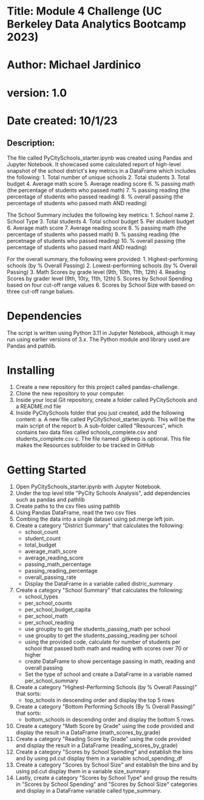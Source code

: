 # Title: Module 4 Challenge (UC Berkeley Data Analytics Bootcamp 2023)
# Author:  Michael Jardinico
# version: 1.0
# Date created: 10/1/23

## Description: 
The file called PyCitySchools_starter.ipynb was created using Pandas and Jupyter Notebook. It showcased some calculated report of high-level snapshot of the school district's key metrics in a DataFrame which includes the following: 
    1. Total number of unique schools
    2. Total students
    3. Total budget
    4. Average math score
    5. Average reading score
    6. % passing math (the percentage of students who passed math)
    7. % passing reading (the percentage of students who passed reading)
    8. % overall passing (the percentage of students who passed math AND reading)

The School Summary includes the following key metrics:
    1. School name
    2. School Type
    3. Total students
    4. Total school budget
    5. Per student budget
    6. Average math score
    7. Average reading score
    8. % passing math (the percentage of students who passed math)
    9. % passing reading (the percetnage of students who passed reading)
    10. % overall passing (the percentage of students who passed mant AND reading)

For the overall summary, the following were provided:
    1. Highest-performing schools (by % Overall Passing)
    2. Lowest-performing schools (by % Overall Passing)
    3. Math Scores by grade level (9th, 10th, 11th, 12th)
    4. Reading Scores by grader level (9th, 10ty, 11th, 12th)
    5. Scores by School Spending based on four cut-off range values
    6. Scores by School Size with based on three cut-off range balues.

# Dependencies
The script is written using Python 3.11 in Jupyter Notebook, although it may run using earlier versions of 3.x. The Python module and library used are Pandas and pathlib. 

# Installing
1. Create a new repository for this project called pandas-challenge. 
2. Clone the new repository to your computer.
3. Inside your local Git repository, create a folder called PyCitySchools and a README.md file
4. Inside PyCitySchools folder that you just created, add the following content: 
   a. A new file called PyCitySchool_starter.ipynb. This will be the main script of the report
   b. A sub-folder called "Resources", which contains two data files called schools_complete.csv and students_complete.csv
   c. The file named .gitkeep is optional. This file makes the Resources subfolder to be tracked in GitHub

# Getting Started
1. Open PyCitySchools_starter.ipynb with Jupyter Notebook.
2. Under the top level title "PyCity Schools Analysis", add dependencies such as pandas and pathlib
3. Create paths to the csv files using pathlib
4. Using Pandas DataFrame, read the two csv files
5. Combing the data into a single dataset using pd.merge left join.
6. Create a category "District Summary" that calculates the following: 
   * school_count 
   * student_count 
   * total_budget 
   * average_math_score
   * average_reading_score
   * passing_math_percentage
   * passing_reading_percentage
   * overall_passing_rate
   * Display the DataFrame in a variable called distric_summary
7. Create a category "School Summary" that calculates the following:
   * school_types
   * per_school_counts
   * per_school_budget_capita
   * per_school_math
   * per_school_reading
   * use groupby to get the students_passing_math per school
   * use groupby to get the students_passing_reading per school
   * using the provided code, calculate for number of students per school that passed both math and reading with 
     scores over 70 or higher
   * create DataFrame to show percentage passing in math, reading and overall passing
   * Set the type of school and create a DataFrame in a variable named per_school_summary
8. Create a category "Highest-Performing Schools (by % Overall Passing)" that sorts:
   * top_schools in descending order and display the top 5 rows
9. Create a category "Bottom Performing Schools (By % Overall Passing)" that sorts:
   * bottom_schools in descending order and display the bottom 5 rows.
10. Create a category "Math Score by Grade" using the code provided and display the result in a DataFrame (math_scores_by_grade)
11. Create a category "Reading Score by Grade" using the code provided and display the result in a DataFrame (reading_scores_by_grade)
12. Create a category "Scores by School Spending" and establish the bins and by using pd.cut display them in a variable school_spending_df
13. Create a category "Scores by School Size" and establish the bins and by using pd.cut display them in a variable size_summary
14. Lastly, create a category "Scores by School Type" and group the results in "Scores by School Spending" and "Scores by School Size" 
    categories and display in a DataFrame variable called type_summary.


